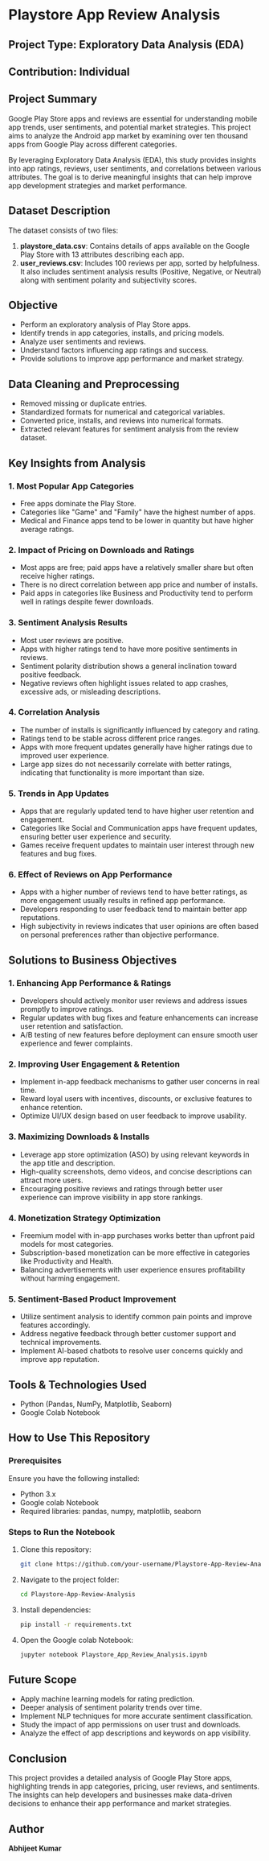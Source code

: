 # Playstore App Review Analysis

## Project Type: Exploratory Data Analysis (EDA)
## Contribution: Individual

## Project Summary
Google Play Store apps and reviews are essential for understanding mobile app trends, user sentiments, and potential market strategies. This project aims to analyze the Android app market by examining over ten thousand apps from Google Play across different categories. 

By leveraging Exploratory Data Analysis (EDA), this study provides insights into app ratings, reviews, user sentiments, and correlations between various attributes. The goal is to derive meaningful insights that can help improve app development strategies and market performance.

## Dataset Description
The dataset consists of two files:
1. **playstore_data.csv**: Contains details of apps available on the Google Play Store with 13 attributes describing each app.
2. **user_reviews.csv**: Includes 100 reviews per app, sorted by helpfulness. It also includes sentiment analysis results (Positive, Negative, or Neutral) along with sentiment polarity and subjectivity scores.

## Objective
- Perform an exploratory analysis of Play Store apps.
- Identify trends in app categories, installs, and pricing models.
- Analyze user sentiments and reviews.
- Understand factors influencing app ratings and success.
- Provide solutions to improve app performance and market strategy.

## Data Cleaning and Preprocessing
- Removed missing or duplicate entries.
- Standardized formats for numerical and categorical variables.
- Converted price, installs, and reviews into numerical formats.
- Extracted relevant features for sentiment analysis from the review dataset.

## Key Insights from Analysis
### 1. Most Popular App Categories
- Free apps dominate the Play Store.
- Categories like "Game" and "Family" have the highest number of apps.
- Medical and Finance apps tend to be lower in quantity but have higher average ratings.
   
### 2. Impact of Pricing on Downloads and Ratings
- Most apps are free; paid apps have a relatively smaller share but often receive higher ratings.
- There is no direct correlation between app price and number of installs.
- Paid apps in categories like Business and Productivity tend to perform well in ratings despite fewer downloads.

### 3. Sentiment Analysis Results
- Most user reviews are positive.
- Apps with higher ratings tend to have more positive sentiments in reviews.
- Sentiment polarity distribution shows a general inclination toward positive feedback.
- Negative reviews often highlight issues related to app crashes, excessive ads, or misleading descriptions.

### 4. Correlation Analysis
- The number of installs is significantly influenced by category and rating.
- Ratings tend to be stable across different price ranges.
- Apps with more frequent updates generally have higher ratings due to improved user experience.
- Large app sizes do not necessarily correlate with better ratings, indicating that functionality is more important than size.

### 5. Trends in App Updates
- Apps that are regularly updated tend to have higher user retention and engagement.
- Categories like Social and Communication apps have frequent updates, ensuring better user experience and security.
- Games receive frequent updates to maintain user interest through new features and bug fixes.

### 6. Effect of Reviews on App Performance
- Apps with a higher number of reviews tend to have better ratings, as more engagement usually results in refined app performance.
- Developers responding to user feedback tend to maintain better app reputations.
- High subjectivity in reviews indicates that user opinions are often based on personal preferences rather than objective performance.

## Solutions to Business Objectives
### 1. Enhancing App Performance & Ratings
- Developers should actively monitor user reviews and address issues promptly to improve ratings.
- Regular updates with bug fixes and feature enhancements can increase user retention and satisfaction.
- A/B testing of new features before deployment can ensure smooth user experience and fewer complaints.

### 2. Improving User Engagement & Retention
- Implement in-app feedback mechanisms to gather user concerns in real time.
- Reward loyal users with incentives, discounts, or exclusive features to enhance retention.
- Optimize UI/UX design based on user feedback to improve usability.

### 3. Maximizing Downloads & Installs
- Leverage app store optimization (ASO) by using relevant keywords in the app title and description.
- High-quality screenshots, demo videos, and concise descriptions can attract more users.
- Encouraging positive reviews and ratings through better user experience can improve visibility in app store rankings.

### 4. Monetization Strategy Optimization
- Freemium model with in-app purchases works better than upfront paid models for most categories.
- Subscription-based monetization can be more effective in categories like Productivity and Health.
- Balancing advertisements with user experience ensures profitability without harming engagement.

### 5. Sentiment-Based Product Improvement
- Utilize sentiment analysis to identify common pain points and improve features accordingly.
- Address negative feedback through better customer support and technical improvements.
- Implement AI-based chatbots to resolve user concerns quickly and improve app reputation.

## Tools & Technologies Used
- Python (Pandas, NumPy, Matplotlib, Seaborn)
- Google Colab Notebook

## How to Use This Repository
### Prerequisites
Ensure you have the following installed:
- Python 3.x
- Google colab Notebook
- Required libraries: pandas, numpy, matplotlib, seaborn

### Steps to Run the Notebook
1. Clone this repository:
   ```bash
   git clone https://github.com/your-username/Playstore-App-Review-Analysis.git
   ```
2. Navigate to the project folder:
   ```bash
   cd Playstore-App-Review-Analysis
   ```
3. Install dependencies:
   ```bash
   pip install -r requirements.txt
   ```
4. Open the Google colab Notebook:
   ```bash
   jupyter notebook Playstore_App_Review_Analysis.ipynb
   ```

## Future Scope
- Apply machine learning models for rating prediction.
- Deeper analysis of sentiment polarity trends over time.
- Implement NLP techniques for more accurate sentiment classification.
- Study the impact of app permissions on user trust and downloads.
- Analyze the effect of app descriptions and keywords on app visibility.

## Conclusion
This project provides a detailed analysis of Google Play Store apps, highlighting trends in app categories, pricing, user reviews, and sentiments. The insights can help developers and businesses make data-driven decisions to enhance their app performance and market strategies.

## Author
**Abhijeet Kumar**
